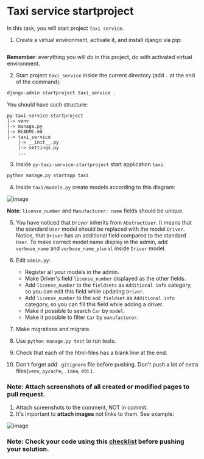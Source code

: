 # Taxi service startproject

In this task, you will start project `Taxi service`.

1. Create a virtual environment, activate it, and install django via pip:
```python
```
**Remember**: everything you will do in this project, do with activated virtual
environment.

2. Start project `taxi_service` inside the current directory (add `.` at the end
of the command):
```python
django-admin startproject taxi_service .
```

You should have such structure:
```
py-taxi-service-startproject
|-> venv
|-> manage.py
|-> README.md
|-> taxi_service
    |-> __init__.py
    |-> settings.py
    ...
```
3. Inside `py-taxi-service-startproject` start application `taxi`:
```python
python manage.py startapp taxi
```

4. Inside `taxi/models.py` create models according to this diagram:

![image](https://user-images.githubusercontent.com/80070761/159295912-d02c7080-09a7-41ec-aa86-b0ae3afdd75b.png)

**Note**: `license_number` and `Manufacturer: name` fields should be unique.

5. You have noticed that `Driver` inherits from `AbstractUser`. It means that
the standard `User` model should be replaced with the model `Driver`. Notice, that
`Driver` has an additional field compared to the standard `User`. To make correct model name display in the admin, 
add `verbose_name` and `verbose_name_plural` inside `Driver` model.

6. Edit `admin.py`:
    - Register all your models in the admin.
    - Make Driver's field `license_number` displayed as the other fields. 
    - Add `license_number` to the `fieldsets` as `Additional info` 
category, so you can edit this field while updating `Driver`. 
    - Add `license_number` to the `add_fieldset` as `Additional info`
category, so you can fill this field while adding a driver.
    - Make it possible to search `Car` by `model`.
    - Make it possible to filter `Car` by `manufacturer`.

7. Make migrations and migrate.
8. Use `python manage.py test` to run tests.
9. Check that each of the html-files has a blank line at the end.
10. Don't forget add `.gitignore` file before pushing. Don't push a lot of extra files(`venv`, `pycache`, `.idea`, etc.).

### Note: Attach screenshots of all created or modified pages to pull request. 

1) Attach screenshots to the comment, NOT in commit. 
2) It's important to **attach images** not links to them. See example:

![image](https://mate-academy-images.s3.eu-central-1.amazonaws.com/python_pr_with_images.png)

### Note: Check your code using this [checklist](checklist.md) before pushing your solution.
